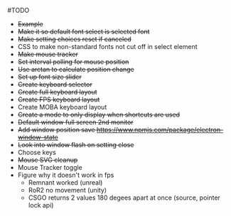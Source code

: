 #TODO
* ~~Example~~
* ~~Make it so default font select is selected font~~
* ~~Make setting choices reset if canceled~~
* CSS to make non-standard fonts not cut off in select element
* ~~Make mouse tracker~~
*  ~~Set interval polling for mouse position~~
* ~~Use arctan to calculate position change~~
* ~~Set up font size slider~~
* ~~Create keyboard selector~~
* ~~Create full keyboard layout~~
* ~~Create FPS keyboard layout~~
* Create MOBA keyboard layout
* ~~Create a mode to only display when shortcuts are used~~
* ~~Default window full screen 2nd monitor~~
* ~~Add window position save https://www.npmjs.com/package/electron-window-state~~
* ~~Look into window flash on setting close~~
* Choose keys
* ~~Mouse SVG cleanup~~
* Mouse Tracker toggle
* Figure why it doesn't work in fps
  * Remnant worked (unreal)
  * RoR2 no movement (unity)
  * CSGO returns 2 values 180 degees apart at once (source, pointer lock api)